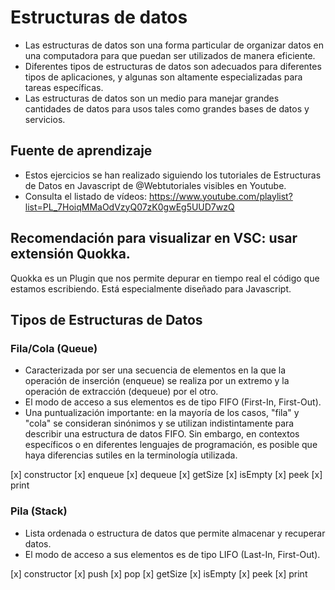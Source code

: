 # Estructuras de datos

* Las estructuras de datos son una forma particular de organizar datos en una computadora para que puedan ser utilizados de manera eficiente.
* Diferentes tipos de estructuras de datos son adecuados para diferentes tipos de aplicaciones, y algunas son altamente especializadas para tareas específicas.
* Las estructuras de datos son un medio para manejar grandes cantidades de datos para usos tales como grandes bases de datos y servicios.

## Fuente de aprendizaje
* Estos ejercicios se han realizado siguiendo los tutoriales de Estructuras de Datos en Javascript de @Webtutoriales visibles en Youtube. 
* Consulta el listado de vídeos: https://www.youtube.com/playlist?list=PL_7HoiqMMaOdVzyQ07zK0gwEg5UUD7wzQ

## Recomendación para visualizar en VSC: usar extensión Quokka.

Quokka es un Plugin que nos permite depurar en tiempo real el código que estamos escribiendo. Está especialmente diseñado para Javascript.

## Tipos de Estructuras de Datos

### Fila/Cola (Queue)

* Caracterizada por ser una secuencia de elementos en la que la operación de inserción (enqueue) se realiza por un extremo y la operación de extracción (dequeue) por el otro.
* El modo de acceso a sus elementos es de tipo FIFO (First-In, First-Out).
* Una puntualización importante: en la mayoría de los casos, "fila" y "cola" se consideran sinónimos y se utilizan indistintamente para describir una estructura de datos FIFO. Sin embargo, en contextos específicos o en diferentes lenguajes de programación, es posible que haya diferencias sutiles en la terminología utilizada.

[x] constructor
[x] enqueue
[x] dequeue
[x] getSize
[x] isEmpty
[x] peek
[x] print

### Pila (Stack)

* Lista ordenada o estructura de datos que permite almacenar y recuperar datos.
* El modo de acceso a sus elementos es de tipo LIFO (Last-In, First-Out).

[x] constructor
[x] push
[x] pop
[x] getSize
[x] isEmpty
[x] peek
[x] print
